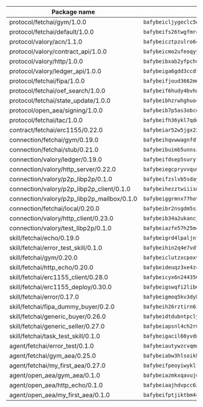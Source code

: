 | Package name                                                  | Package hash                                                  |
| ------------------------------------------------------------- | ------------------------------------------------------------- |
| protocol/fetchai/gym/1.0.0                                    | `bafybeicljygeclc5wsc45yhls4u7alukcozvuj7kf6agbtc6cjfwghryru` |
| protocol/fetchai/default/1.0.0                                | `bafybeifs26twgfmrcxxxrexsa42aol3rbktdqa3u5vvjlywzm5rh2nfmee` |
| protocol/valory/acn/1.1.0                                     | `bafybeicztpzulro64brsms6qmlav3dz635eykpb7ihtchu2eke2hr52efa` |
| protocol/valory/contract_api/1.0.0                            | `bafybeicmo2ufeoqyyczkom6xp3nwmhosd75kpe4xfwn7gaz6vegj732b4m` |
| protocol/valory/http/1.0.0                                    | `bafybeibxab2yfpchusrzw4rgrasjomtpphazanpivhhtznmuao5ny2lsmi` |
| protocol/valory/ledger_api/1.0.0                              | `bafybeiga6gdd3ccdt5jgrov474koz524f3pfbhprwxfjj7wextkl7wozsa` |
| protocol/fetchai/fipa/1.0.0                                   | `bafybeifjoud3662m67zssxgtnhm5jqqhjcw5qmqvwbrtc6iuxatxmaoq3m` |
| protocol/fetchai/oef_search/1.0.0                             | `bafybeif6hudy4bvhnvolyjfbgbqhc3vrm5wy62z5d53qfb3zehehmcn4pq` |
| protocol/fetchai/state_update/1.0.0                           | `bafybeibhzrwhghuo4a6zvf4xdkp4sxpscxuy4k3iurlg6cnkxnmd6q5ly4` |
| protocol/open_aea/signing/1.0.0                               | `bafybeib7p5as3obcdzseiwg5umj2piiqaodkxkto7qh7b552l5emwsmdzm` |
| protocol/fetchai/tac/1.0.0                                    | `bafybeifh36ykl7qddyylrtfqztl7zsuch6ht3duaahweaugxa7djircpeu` |
| contract/fetchai/erc1155/0.22.0                               | `bafybeiar52w5jgx223ms7kwk3wnvk6p6snsnhtmeea4gh5n4o5k7c3nwm4` |
| connection/fetchai/gym/0.19.0                                 | `bafybeihqvwwagnfdftgygnlcbx6c66ayz7mywqeg56fkvgblynlgnogmna` |
| connection/fetchai/stub/0.21.0                                | `bafybeibuimb5unnszgkh3sfjihjtosyqeyx7mb6rtxvv7pbupvjr6owyum` |
| connection/valory/ledger/0.19.0                               | `bafybeifdsep5suryfufmto4j5fyvjhmlgypyg6zvvwqsm4edlwfbfsav5y` |
| connection/valory/http_server/0.22.0                          | `bafybeiegcpryvvquu24xlm3kqsaxvwgxij44lky6tp6mv6tpadhgg6guqa` |
| connection/valory/p2p_libp2p/0.1.0                            | `bafybeifzslvb5sdayob4reuor35bmd2tr5oen4l77dx34eigcxtfcfv3ke` |
| connection/valory/p2p_libp2p_client/0.1.0                     | `bafybeihezztwiiismlbblbv67i4zibp7w6xzpqadt67mcdjaoauibjqii4` |
| connection/valory/p2p_libp2p_mailbox/0.1.0                    | `bafybeiggrmnx77hovphgmrtvmsaeinzhfagylajeinofr7xplockdqgvma` |
| connection/fetchai/local/0.20.0                               | `bafybeibr2nsgdm5sipm7sk7e4jpaa5ofn4bzljb3at4ivqhcy3a7tuacme` |
| connection/valory/http_client/0.23.0                          | `bafybeib34a2ukancj5524tz64smczju2q2njscgufmtml6dcjb3bjyaocy` |
| connection/valory/test_libp2p/0.1.0                           | `bafybeiazfe57h25m4homkrarsd2x3wbdwgcfzigr2l4mfm5pzhzkzvlvpa` |
| skill/fetchai/echo/0.19.0                                     | `bafybeigrd4lpaljnt7mks7v3c6xgtlgx7zmpexlkojxck4zy4pbxiuoo64` |
| skill/fetchai/error_test_skill/0.1.0                          | `bafybeihin2q4e7vd7k3rh52zvqgoj5c5h343pmgyz7o6wgiwhxuqexoxae` |
| skill/fetchai/gym/0.20.0                                      | `bafybeiclutzxcpoxvbs4ejqtwpnkymjtp5wbny7qhtvlzxi5bthnjrav2a` |
| skill/fetchai/http_echo/0.20.0                                | `bafybeideuqz3xe4zccvpw4klsky4yqfscj7vtii7dyg4m4ryne67bist4i` |
| skill/fetchai/erc1155_client/0.28.0                           | `bafybeicyx6n244356kouvozvck6g64pm633gf4nf3l4xp6hna5hxxmbpe4` |
| skill/fetchai/erc1155_deploy/0.30.0                           | `bafybeigswqfi2lib6ygl357lnvu4pqqabxy4wotrlirwecr2pjv5izqswe` |
| skill/fetchai/error/0.17.0                                    | `bafybeigmoq5kv3dyhj5dwcpjvxg3cgjjq7jzdkdlk23vmkf67mieflegjq` |
| skill/fetchai/fipa_dummy_buyer/0.2.0                          | `bafybeih26rztirn6zipbljw2vxdeoym7hjghi7t4zfubu54572yjj4gnuq` |
| skill/fetchai/generic_buyer/0.26.0                            | `bafybeidtdubntpclyzinan3rkh6tklxtpxc5jchmw64muz5lvcc4glra54` |
| skill/fetchai/generic_seller/0.27.0                           | `bafybeiapsnl4ch2r6s6v35xv65hkt5redroc3fbsxkty42dbktpw2eprz4` |
| skill/fetchai/task_test_skill/0.1.0                           | `bafybeigacil66yvdn2wmuk5c3vdij6njc7m2suntoppdbdycon5vz62iiu` |
| agent/fetchai/error_test/0.1.0                                | `bafybeiautywzcvqmnzggln7znv2ycvjqwwgrs4r5erau356agxcxw62xg4` |
| agent/fetchai/gym_aea/0.25.0                                  | `bafybeiabw3hlsoikbpyanikd6s6pcseihwn7nspskgpdng3u45wnmdncpm` |
| agent/fetchai/my_first_aea/0.27.0                             | `bafybeifpeoyiwykltjrjsp3m7dxuz44ypl6v4dkpgbghf7zonnikbmjmty` |
| agent/open_aea/gym_aea/0.1.0                                  | `bafybeiazmkxqavujumrqb5v3ydc54x4f2yyvnpebhjcitwt6bkiamkggfe` |
| agent/open_aea/http_echo/0.1.0                                | `bafybeiaajhdvpcc6z3nwy7cle632d6pl5ahe2dedynqf45yv2452hhzkq4` |
| agent/open_aea/my_first_aea/0.1.0                             | `bafybeifptjiktbm4cl7hgu74regnj5ltbkbfmfrsstwpexqcru2zadko2u` |
